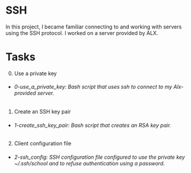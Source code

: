 # SSH


In this project, I became familiar connecting to and working with servers using the SSH protocol. I worked on a server provided by ALX.


# Tasks


0. Use a private key

 

 - ###### 0-use_a_private_key: Bash script that uses ssh to connect to my Alx-provided server.


1. Create an SSH key pair


- ###### 1-create_ssh_key_pair: Bash script that creates an RSA key pair.


2. Client configuration file

 

- ###### 2-ssh_config: SSH configuration file configured to use the private key ~/.ssh/school and to refuse authentication using a password.
